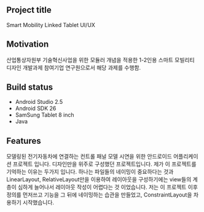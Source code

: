 ## Project title
Smart Mobility Linked Tablet UI/UX

## Motivation
산업통상자원부 기술혁신사업을 위한 모듈러 개념을 적용한 1-2인용 스마트 모빌리티 디자인 개발과제 참여기업 연구원으로서 해당 과제를 수행함.

## Build status 
- Android Studio 2.5
- Android SDK 26
- SamSung Tablet 8 inch
- Java

## Features 
모델링된 전기자동차에 연결하는 컨트롤 패널 모델 시연을 위한 안드로이드 어플리케이션 프로젝트 입니다.
디자인만을 위주로 구성했던 프로젝트입니다. 제가 이 프로젝트를 기억하는 이유는 두가지 입니다.
하나는 파일들의 네이밍이 중요하다는 것과 LinearLayout, RelativeLayout만을 이용하여 
레이아웃을 구성하기에는 view들의 계층이 심하게 늘어나서 레이아웃 작성이 어렵다는 것 이었습니다.
저는 이 프로젝트 이후 정의를 먼저쓰고 기능을 그 뒤에 네이밍하는 습관을 만들었고,
ConstraintLayout을 차용하기 시작했습니다.
